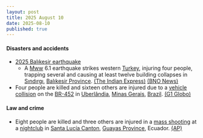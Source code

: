 ```yaml
---
layout: post
title: 2025 August 10
date: 2025-08-10
published: true
---
```



#### Disasters and accidents

* [2025 Balıkesir earthquake](https://en.wikipedia.org/wiki/2025_Bal%C4%B1kesir_earthquake "2025 Balıkesir earthquake")
  * A [Mww](https://en.wikipedia.org/wiki/Seismic_magnitude_scales#Mww "Seismic magnitude scales") 6.1 earthquake strikes western [Turkey](https://en.wikipedia.org/wiki/Turkey "Turkey"), injuring four people, trapping several and causing at least twelve building collapses in [Sındırgı](https://en.wikipedia.org/wiki/S%C4%B1nd%C4%B1rg%C4%B1 "Sındırgı"), [Balıkesir Province](https://en.wikipedia.org/wiki/Bal%C4%B1kesir_Province "Balıkesir Province"). [(The Indian Express)](https://indianexpress.com/article/world/buildings-collapse-after-magnitude-6-1-earthquake-in-turkeys-balikesir-province-10181778/) [(BNO News)](https://bnonews.com/index.php/2025/08/strong-earthquake-hits-western-turkey-felt-in-istanbul/)
* Four people are killed and sixteen others are injured due to a [vehicle collision](https://en.wikipedia.org/wiki/Vehicle_collision "Vehicle collision") on the [BR-452](https://en.wikipedia.org/wiki/List_of_federal_highways_in_Brazil "List of federal highways in Brazil") in [Uberlândia](https://en.wikipedia.org/wiki/Uberl%C3%A2ndia "Uberlândia"), [Minas Gerais](https://en.wikipedia.org/wiki/Minas_Gerais "Minas Gerais"), [Brazil](https://en.wikipedia.org/wiki/Brazil "Brazil"). [(G1 Globo)](https://g1.globo.com/mg/triangulo-mineiro/noticia/2025/08/10/quatro-pessoas-morrem-e-16-ficam-feridas-em-batida-entre-carro-e-van-na-br-452-em-uberlandia.ghtml?UTM_SOURCE=copiar-url&UTM_MEDIUM=share-bar-app&UTM_CAMPAIGN=materias&UTM_TERM=app-webview)

#### Law and crime

* Eight people are killed and three others are injured in a [mass shooting](https://en.wikipedia.org/wiki/Mass_shooting "Mass shooting") at a [nightclub](https://en.wikipedia.org/wiki/Nightclub "Nightclub") in [Santa Lucía Canton](https://en.wikipedia.org/wiki/Santa_Luc%C3%ADa_Canton "Santa Lucía Canton"), [Guayas Province](https://en.wikipedia.org/wiki/Guayas_Province "Guayas Province"), Ecuador. [(AP)](https://apnews.com/article/ecuador-nightclub-shooting-killed-injured-6f2f233ff010f95e96f765c7cbf23e56)
